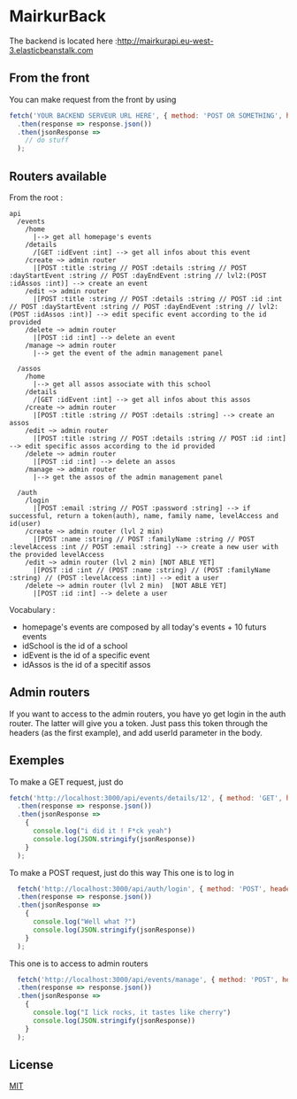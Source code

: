 # MairkurBack

The backend is located here :http://mairkurapi.eu-west-3.elasticbeanstalk.com

## From the front
You can make request from the front by using

``` js
fetch('YOUR BACKEND SERVEUR URL HERE', { method: 'POST OR SOMETHING', headers: {'Content-Type': 'application/json', 'Accept': 'application/json', 'Authorization' :'Bearer current_token'}, body: JSON.stringify({ email: "johncena@gmail.com", password: "i love Chuck Noris" }) })
  .then(response => response.json())
  .then(jsonResponse =>
    // do stuff
  );
```

## Routers available

From the root :
```
api
  /events
    /home
      |--> get all homepage's events
    /details
      /[GET :idEvent :int] --> get all infos about this event
    /create ~> admin router
      |[POST :title :string // POST :details :string // POST :dayStartEvent :string // POST :dayEndEvent :string // lvl2:(POST :idAssos :int)] --> create an event
    /edit ~> admin router
      |[POST :title :string // POST :details :string // POST :id :int // POST :dayStartEvent :string // POST :dayEndEvent :string // lvl2:(POST :idAssos :int)] --> edit specific event according to the id provided
    /delete ~> admin router
      |[POST :id :int] --> delete an event
    /manage ~> admin router
      |--> get the event of the admin management panel

  /assos
    /home
      |--> get all assos associate with this school
    /details
      /[GET :idEvent :int] --> get all infos about this assos
    /create ~> admin router
      |[POST :title :string // POST :details :string] --> create an assos
    /edit ~> admin router
      |[POST :title :string // POST :details :string // POST :id :int] --> edit specific assos according to the id provided
    /delete ~> admin router
      |[POST :id :int] --> delete an assos
    /manage ~> admin router
      |--> get the assos of the admin management panel
      
  /auth
    /login 
      |[POST :email :string // POST :password :string] --> if successful, return a token(auth), name, family name, levelAccess and id(user)
    /create ~> admin router (lvl 2 min)
      |[POST :name :string // POST :familyName :string // POST :levelAccess :int // POST :email :string] --> create a new user with the provided levelAccess
    /edit ~> admin router (lvl 2 min) [NOT ABLE YET]
      |[POST :id :int // (POST :name :string) // (POST :familyName :string) // (POST :levelAccess :int)] --> edit a user
    /delete ~> admin router (lvl 2 min)  [NOT ABLE YET]
      |[POST :id :int] --> delete a user

```

Vocabulary :
- homepage's events are composed by all today's events + 10 futurs events
- idSchool is the id of a school
- idEvent is the id of a specific event
- idAssos is the id of a specitif assos

## Admin routers
If you want to access to the admin routers, you have yo get login in the auth router.
The latter will give you a token. Just pass this token through the headers (as the first example), and add userId parameter in the body.


## Exemples
To make a GET request, just do
``` js
fetch('http://localhost:3000/api/events/details/12', { method: 'GET', headers: {'Content-Type': 'application/json', 'Accept': 'application/json'} })
  .then(response => response.json())
  .then(jsonResponse =>
    {
      console.log("i did it ! F*ck yeah")
      console.log(JSON.stringify(jsonResponse))
    }
  );
```

To make a POST request, just do this way
This one is to log in
``` js
  fetch('http://localhost:3000/api/auth/login', { method: 'POST', headers: {'Content-Type': 'application/json', 'Accept': 'application/json', 'Authorization': 'Bearer the_token'}, body: JSON.stringify({ email: "michael.bay65@yahoo.com", password: "iSecrEtly_l@v€KuBrick.<3" }) })
  .then(response => response.json())
  .then(jsonResponse =>
    {
      console.log("Well what ?")
      console.log(JSON.stringify(jsonResponse))
    }
  );
```

This one is to access to admin routers
``` js
  fetch('http://localhost:3000/api/events/manage', { method: 'POST', headers: {'Content-Type': 'application/json', 'Accept': 'application/json', 'Authorization': 'Bearer the_token', 'variable' :"Kubrick wasn't that good"}, body: JSON.stringify({ stuff: "thanks", train: "Thomas" }) })
  .then(response => response.json())
  .then(jsonResponse =>
    {
      console.log("I lick rocks, it tastes like cherry")
      console.log(JSON.stringify(jsonResponse))
    }
  );
```

## License
[MIT](https://www.google.com/search?client=firefox-b-d&q=there+is+no+license)
